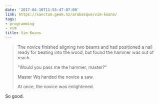 ```yaml
---
date: '2017-04-10T11:55:47-07:00'
link: https://sanctum.geek.nz/arabesque/vim-koans/
tags:
- programming
- vim
title: Vim Koans
---
```


>The novice finished aligning two beams and had positioned a nail ready for beating into the wood, but found the hammer was out of reach.
>
>"Would you pass me the hammer, master?"
>
>Master Wq handed the novice a saw.
>
>At once, the novice was enlightened.

So good.

